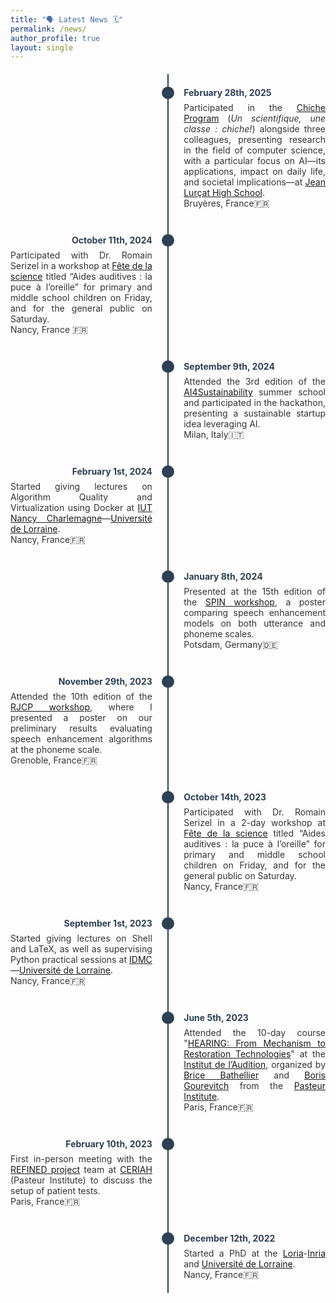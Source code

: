 ```yaml
---
title: "🗣️ Latest News 🗓️"
permalink: /news/
author_profile: true
layout: single
---
```


<style>
  .timeline-container {
    display: flex;
    flex-direction: column;
    align-items: center;
    position: relative;
    margin: 20px 0;
  }
  .timeline-line {
    position: absolute;
    width: 2px;
    background-color: #2E4053;
    top: 0;
    bottom: 0;
    left: 50%;
    transform: translateX(-50%);
  }
  .timeline-item {
    display: flex;
    align-items: flex-start;
    justify-content: space-between;
    width: 100%;
    max-width: 800px;
    position: relative;
    margin: 20px 0;
  }
  .date-circle {
    background-color: #2E4053;
    border-radius: 50%;
    width: 20px;
    height: 20px;
    position: absolute;
    left: 50%;
    transform: translateX(-50%);
    z-index: 1;
  }
  .event-text {
    font-size: 14px;
    color: #333;
    width: 45%;
    display: flex;
    flex-direction: column;
  }
  .event-left {
    text-align: right;
    padding-right: 10px;
  }
  .event-right {
    text-align: left;
    padding-left: 10px;
  }
  .event-date {
    color: #2E4053;
    margin-bottom: 5px;
    font-weight: bold;
    line-height: 20px;
  }
  .event-description {
    margin-top: 0;
    text-align: justify;
  }
</style>

<div class="timeline-container">
  <div class="timeline-line"></div>

  <!-- Timeline items -->
  <div class="timeline-item">
    <div class="event-text event-left"></div>
    <div class="date-circle"></div>
    <div class="event-text event-right">
      <div class="event-date">February 28th, 2025</div>
      <div class="event-description">
        Participated in the <a href="https://www.ac-paris.fr/un-scientifique-une-classe-chiche-122323" target="_blank">Chiche Program</a> 
        (<em>Un scientifique, une classe : chiche!</em>) alongside three colleagues, presenting research in the field of computer science, with a particular focus on AI—its applications, impact on daily life, and societal implications—at <a href="https://lyc-lurcat.monbureaunumerique.fr" target="_blank">Jean Lurçat High School</a>.
        <br>Bruyères, France🇫🇷
      </div>
    </div>
  </div>

  <div class="timeline-item">
    <div class="event-text event-left">
      <div class="event-date">October 11th, 2024</div>
      <div class="event-description">
        Participated with Dr. Romain Serizel in a workshop at 
        <a href="https://www.inria.fr/fr/fete-science-2023-nancy-communication-evenement" target="_blank">Fête de la science</a> 
        titled “Aides auditives : la puce à l’oreille” for primary and middle school children on Friday, and for the general public on Saturday.
        <br>Nancy, France 🇫🇷
      </div>
    </div>
    <div class="date-circle"></div>
    <div class="event-text event-right"></div>
  </div>

  <div class="timeline-item">
    <div class="event-text event-left"></div>
    <div class="date-circle"></div>
    <div class="event-text event-right">
      <div class="event-date">September 9th, 2024</div>
      <div class="event-description">
        Attended the 3rd edition of the <a href="https://summerschool.eitdigital.eu/ai4sustainability" target="_blank">AI4Sustainability</a> summer school and participated in the hackathon, presenting a sustainable startup idea leveraging AI.
        <br>Milan, Italy🇮🇹
      </div>
    </div>
  </div>

  <div class="timeline-item">
    <div class="event-text event-left">
      <div class="event-date">February 1st, 2024</div>
      <div class="event-description">
        Started giving lectures on Algorithm Quality and Virtualization using Docker at 
        <a href="https://iut-charlemagne.univ-lorraine.fr" target="_blank">IUT Nancy Charlemagne</a>—<a href="https://www.univ-lorraine.fr" target="_blank">Université de Lorraine</a>.
        <br>Nancy, France🇫🇷
      </div>
    </div>
    <div class="date-circle"></div>
    <div class="event-text event-right"></div>
  </div>

  <div class="timeline-item">
    <div class="event-text event-left"></div>
    <div class="date-circle"></div>
    <div class="event-text event-right">
      <div class="event-date">January 8th, 2024</div>
      <div class="event-description">
        Presented at the 15th edition of the <a href="https://2024.speech-in-noise.eu" target="_blank">SPIN workshop</a>, a poster comparing speech enhancement models on both utterance and phoneme scales.
        <br>Potsdam, Germany🇩🇪
      </div>
    </div>
  </div>

  <div class="timeline-item">
    <div class="event-text event-left">
      <div class="event-date">November 29th, 2023</div>
      <div class="event-description">
        Attended the 10th edition of the <a href="https://rjcp-2023.sciencesconf.org" target="_blank">RJCP workshop</a>, where I presented a poster on our preliminary results evaluating speech enhancement algorithms at the phoneme scale.
        <br>Grenoble, France🇫🇷
      </div>
    </div>
    <div class="date-circle"></div>
    <div class="event-text event-right"></div>
  </div>

  <div class="timeline-item">
    <div class="event-text event-left"></div>
    <div class="date-circle"></div>
    <div class="event-text event-right">
      <div class="event-date">October 14th, 2023</div>
      <div class="event-description">
        Participated with Dr. Romain Serizel in a 2-day workshop at 
        <a href="https://www.inria.fr/fr/fete-science-2023-nancy-communication-evenement" target="_blank">Fête de la science</a> 
        titled “Aides auditives : la puce à l’oreille” for primary and middle school children on Friday, and for the general public on Saturday.
        <br>Nancy, France🇫🇷
      </div>
    </div>
  </div>

  <div class="timeline-item">
    <div class="event-text event-left">
      <div class="event-date">September 1st, 2023</div>
      <div class="event-description">
        Started giving lectures on Shell and LaTeX, as well as supervising Python practical sessions at 
        <a href="https://idmc.univ-lorraine.fr" target="_blank">IDMC</a>—<a href="https://www.univ-lorraine.fr" target="_blank">Université de Lorraine</a>.
        <br>Nancy, France🇫🇷
      </div>
    </div>
    <div class="date-circle"></div>
    <div class="event-text event-right"></div>
  </div>

  <div class="timeline-item">
    <div class="event-text event-left"></div>
    <div class="date-circle"></div>
    <div class="event-text event-right">
      <div class="event-date">June 5th, 2023</div>
      <div class="event-description">
        Attended the 10-day course "<a href="https://www.institut-audition.fr/pasteur-course" target="_blank">HEARING: From Mechanism to Restoration Technologies</a>" at the 
        <a href="https://www.pasteur.fr/fr" target="_blank">Institut de l’Audition</a>, organized by 
        <a href="https://research.pasteur.fr/fr/member/brice-bathellier/" target="_blank">Brice Bathellier</a> and 
        <a href="https://research.pasteur.fr/fr/member/boris-gourevitch/" target="_blank">Boris Gourevitch</a> from the 
        <a href="https://www.pasteur.fr/fr" target="_blank">Pasteur Institute</a>.
        <br>Paris, France🇫🇷
      </div>
    </div>
  </div>

  <div class="timeline-item">
    <div class="event-text event-left">
      <div class="event-date">February 10th, 2023</div>
      <div class="event-description">
        First in-person meeting with the <a href="https://anr.fr/Projet-ANR-21-CE19-0043" target="_blank">REFINED project</a> team at 
        <a href="https://www.institut-audition.fr/ceriah" target="_blank">CERIAH</a> (Pasteur Institute) to discuss the setup of patient tests.
        <br>Paris, France🇫🇷
      </div>
    </div>
    <div class="date-circle"></div>
    <div class="event-text event-right"></div>
  </div>

  <div class="timeline-item">
    <div class="event-text event-left"></div>
    <div class="date-circle"></div>
    <div class="event-text event-right">
      <div class="event-date">December 12th, 2022</div>
      <div class="event-description">
        Started a PhD at the <a href="https://www.loria.fr/fr/" target="_blank">Loria</a>-<a href="https://www.inria.fr/fr/centre-inria-universite-lorraine" target="_blank">Inria</a> 
        and <a href="https://www.univ-lorraine.fr" target="_blank">Université de Lorraine</a>.
        <br>Nancy, France🇫🇷 
      </div>
    </div>
  </div>
</div>




<!-- * **11 October 2024** Participated with Dr. Romain Serizel to a workshop, at [Fête de la science](https://fst.univ-lorraine.fr/fetedelascience), titled "Aides auditives : la puce à l’oreille" for primary and middle school children on Friday, and for the general public on Saturday [Nancy, France🇫🇷].
* **9 September 2024** Attended the 3rd edition of the [AI4Sustainability](https://summerschool.eitdigital.eu/ai4sustainability) summer school and participated in the hackathon, presenting a sustainable startup idea leveraging AI [Milan, Italy🇮🇹].
* **1 February 2024** Started giving lectures on Algorithm Quality and Virtualization using Dockerat [IUT Nancy Charlemagne](https://iut-charlemagne.univ-lorraine.fr)—[Université de Lorraine](https://www.univ-lorraine.fr) [Nancy, France🇫🇷].
* **8 January 2024** Presented, at the 15th edition of the [SPIN](https://2024.speech-in-noise.eu) workshop, a poster comparing speech enhancement models on both utterance and phoneme scale [Potsdam, Germany🇩🇪]. 
* **29 November 2023** Attended the 10th edition of the [RJCP](https://rjcp-2023.sciencesconf.org) workshop, where I presented a poster on our preliminary results evaluating speech enhancement algorithms at the phoneme scale [Grenoble, France🇫🇷].
* **14 October 2023** Participated with Dr. Romain Serizel to a 2-daysworkshop, at [Fête de la science](https://www.inria.fr/fr/fete-science-2023-nancy-communication-evenement), titled "Aides auditives : la puce à l’oreille" for primary and middle school children on Friday, and for the general public on Saturday [Nancy, France🇫🇷].
* **1 September 2023** Started giving lectures on Shell and LaTeX, as well as supervising Python practical sessions at [IDMC](https://idmc.univ-lorraine.fr)--[Université de Lorraine](https://www.univ-lorraine.fr) [Nancy, France🇫🇷].
* **5 June 2023** Attended the 10-day course [*HEARING: From Mechanism to Restoration Technologies*](https://www.institut-audition.fr/pasteur-course) at the Institut de l'Audition, organized by [Brice Bathellier](https://research.pasteur.fr/fr/member/brice-bathellier/) and [Boris Gourevitch](https://research.pasteur.fr/fr/member/boris-gourevitch/) from [Pasteur Insitute](https://www.pasteur.fr/fr) [Paris, France🇫🇷].
* **10 February 2023** First in-person meeting with the [REFINED](https://anr.fr/Projet-ANR-21-CE19-0043) project team at [CERIAH](https://www.institut-audition.fr/ceriah) ([Pasteur Institute](https://www.pasteur.fr/fr)) to discuss the setup of patient tests [Paris, France🇫🇷].
* **12 December 2022** Started a PhD at the [Multispeech](https://team.inria.fr/multispeech/) team ([Loria](https://www.loria.fr/fr/)-[Inria](https://www.inria.fr/fr/centre-inria-universite-lorraine)) and Université de Lorraine [Nancy, France🇫🇷]. -->